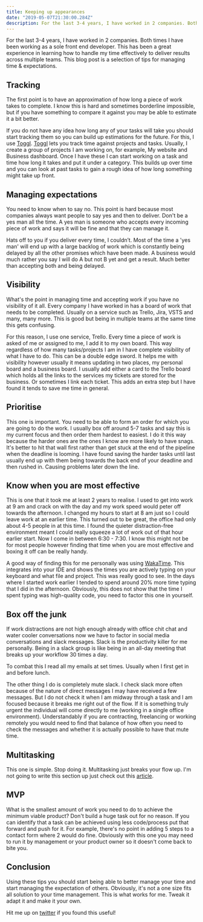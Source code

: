 ```yaml
---
title: Keeping up appearances
date: "2019-05-07T21:30:00.284Z"
description: For the last 3-4 years, I have worked in 2 companies. Both times I have been working as a sole front end developer. This has been a great experience in learning how to handle my time effectively to deliver results across multiple teams. This blog post is a selection of tips for managing time & expectations.
---
```


For the last 3-4 years, I have worked in 2 companies. Both times I have been working as a sole front end developer. This has been a great experience in learning how to handle my time effectively to deliver results across multiple teams. This blog post is a selection of tips for managing time & expectations.

## Tracking

The first point is to have an approximation of how long a piece of work takes to complete. I know this is hard and sometimes borderline impossible, but if you have something to compare it against you may be able to estimate it a bit better.

If you do not have any idea how long any of your tasks will take you should start tracking them so you can build up estimations for the future. For this, I use [Toggl](https://toggl.com/). [Toggl](https://toggl.com/) lets you track time against projects and tasks. Usually, I create a group of projects I am working on, for example, My website and Business dashboard. Once I have these I can start working on a task and time how long it takes and put it under a category. This builds up over time and you can look at past tasks to gain a rough idea of how long something might take up front.

## Managing expectations

You need to know when to say no. This point is hard because most companies always want people to say yes and then to deliver. Don't be a yes man all the time. A yes man is someone who accepts every incoming piece of work and says it will be fine and that they can manage it.

Hats off to you if you deliver every time, I couldn’t. Most of the time a 'yes man' will end up with a large backlog of work which is constantly being delayed by all the other promises which have been made. A business would much rather you say I will do A but not B yet and get a result. Much better than accepting both and being delayed.

## Visibility

What's the point in managing time and accepting work if you have no visibility of it all. Every company I have worked in has a board of work that needs to be completed. Usually on a service such as Trello, Jira, VSTS and many, many more. This is good but being in multiple teams at the same time this gets confusing.

For this reason, I use one service,  Trello. Every time a piece of work is asked of me or assigned to me, I add it to my own board. This way regardless of how many tasks/projects I am in I have complete visibility of what I have to do. This can be a double edge sword. It helps me with visibility however usually it means updating in two places, my personal board and a business board. I usually add either a card to the Trello board which holds all the links to the services my tickets are stored for the business. Or sometimes I link each ticket. This adds an extra step but I have found it tends to save me time in general.

## Prioritise

This one is important. You need to be able to form an order for which you are going to do the work. I usually box off around 5-7 tasks and say this is my current focus and then order them hardest to easiest. I do it this way because the harder ones are the ones I know are more likely to have snags. It's better to hit that wall first rather than get stuck at the end of the pipeline when the deadline is looming. I have found saving the harder tasks until last usually end up with them being towards the back end of your deadline and then rushed in. Causing problems later down the line.

## Know when you are most effective

This is one that it took me at least 2 years to realise. I used to get into work at 9 am and crack on with the day and my work speed would peter off towards the afternoon. I changed my hours to start at 8 am just so I could leave work at an earlier time. This turned out to be great, the office had only about 4-5 people in at this time. I found the quieter distraction-free environment meant I could really squeeze a lot of work out of that hour earlier start. Now I come in between 6:30 - 7:30. I know this might not be for most people however finding that time when you are most effective and boxing it off can be really handy.

A good way of finding this for me personally was using [WakaTime](https://wakatime.com/). This integrates into your IDE and shows the times you are actively typing on your keyboard and what file and project. This was really good to see. In the days where I started work earlier I tended to spend around 20% more time typing that I did in the afternoon. Obviously, this does not show that the time I spent typing was high-quality code, you need to factor this one in yourself.

## Box off the junk

If work distractions are not high enough already with office chit chat and water cooler conversations now we have to factor in social media conversations and slack messages. Slack is the productivity killer for me personally. Being in a slack group is like being in an all-day meeting that breaks up your workflow 30 times a day.

To combat this I read all my emails at set times. Usually when I first get in and before lunch.

The other thing I do is completely mute slack. I check slack more often because of the nature of direct messages I may have received a few messages. But I do not check it when I am midway through a task and I am focused because it breaks me right out of the flow. If it is something truly urgent the individual will come directly to me (working in a single office environment). Understandably if you are contracting, freelancing or working remotely you would need to find that balance of how often you need to check the messages and whether it is actually possible to have that mute time.

## Multitasking

This one is simple. Stop doing it. Multitasking just breaks your flow up. I'm not going to write this section up just check out this [article](https://www.health.com/health/gallery/0,,20707868,00.html).

## MVP

What is the smallest amount of work you need to do to achieve the minimum viable product? Don't build a huge task out for no reason. If you can identify that a task can be achieved using less code/process put that forward and push for it. For example, there's no point in adding 5 steps to a contact form where 2 would do fine. Obviously with this one you may need to run it by management or your product owner so it doesn't come back to bite you.

## Conclusion

Using these tips you should start being able to better manage your time and start managing the expectation of others. Obviously, it's not a one size fits all solution to your time management. This is what works for me. Tweak it adapt it and make it your own.

Hit me up on [twitter](https://twitter.com/kieranmv95) if you found this useful!